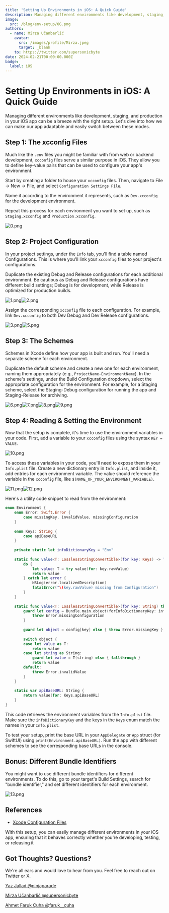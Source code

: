 ```yaml
---
title: 'Setting Up Environments in iOS: A Quick Guide'
description: Managing different environments like development, staging, and production in your iOS app can be a breeze with the right setup...
image:
  src: /blog/env-setup/OG.png
authors:
  - name: Mirza Učanbarlić
    avatar:
      src: /images/profile/Mirza.jpeg
      target: _blank
    to: https://twitter.com/supersonicbyte
date: 2024-02-21T00:00:00.000Z
badge:
  label: iOS
---
```


# Setting Up Environments in iOS: A Quick Guide

Managing different environments like development, staging, and production in your iOS app can be a breeze with the right setup. Let's dive into how we can make our app adaptable and easily switch between these modes.

## Step 1: The xcconfig Files

Much like the `.env` files you might be familiar with from web or backend development, `xcconfig` files serve a similar purpose in iOS. They allow you to define key-value pairs that can be used to configure your app's environment.

Start by creating a folder to house your `xcconfig` files. Then, navigate to File -> New -> File, and select `Configuration Settings File`.

Name it according to the environment it represents, such as `Dev.xcconfig` for the development environment.

Repeat this process for each environment you want to set up, such as `Staging.xcconfig` and `Production.xcconfig`.

![0.png](/blog/env-setup/blog/env-setup/0.png)

## Step 2: Project Configuration

In your project settings, under the `Info` tab, you'll find a table named Configurations. This is where you'll link your `xcconfig` files to your project's configurations.

Duplicate the existing Debug and Release configurations for each additional environment. Be cautious as Debug and Release configurations have different build settings; Debug is for development, while Release is optimized for production builds.

![1.png](/blog/env-setup/1.png)![2.png](/blog/env-setup/2.png)

Assign the corresponding `xcconfig` file to each configuration. For example, link `Dev.xcconfig` to both Dev Debug and Dev Release configurations.

![3.png](/blog/env-setup/3.png)![5.png](/blog/env-setup/5.png)

## Step 3: The Schemes

Schemes in Xcode define how your app is built and run. You'll need a separate scheme for each environment.

Duplicate the default scheme and create a new one for each environment, naming them appropriately (e.g., `ProjectName-EnvironmentName`). In the scheme's settings, under the Build Configuration dropdown, select the appropriate configuration for the environment. For example, for a Staging scheme, select the Staging-Debug configuration for running the app and Staging-Release for archiving.

![6.png](/blog/env-setup/6.png)![7.png](/blog/env-setup/7.png)![8.png](/blog/env-setup/8.png)![9.png](/blog/env-setup/9.png)

## Step 4: Reading & Setting the Environment

Now that the setup is complete, it's time to use the environment variables in your code. First, add a variable to your `xcconfig` files using the syntax `KEY = VALUE`.

![10.png](/blog/env-setup/10.png)

To access these variables in your code, you'll need to expose them in your `Info.plist` file. Create a new dictionary entry in `Info.plist`, and inside it, add entries for each environment variable. The value should reference the variable in the `xcconfig` file, like `$(NAME_OF_YOUR_ENVIRONMENT_VARIABLE)`.

![11.png](/blog/env-setup/11.png)![12.png](/blog/env-setup/12.png)

Here's a utility code snippet to read from the environment:

```swift
enum Environment {
    enum Error: Swift.Error {
        case missingKey, invalidValue, missingConfiguration
    }
    
    enum Keys: String {
        case apiBaseURL
    }
    
    private static let infoDictionaryKey = "Env"
    
    static func value<T: LosslessStringConvertible>(for key: Keys) -> T {
        do {
            let value: T = try value(for: key.rawValue)
            return value
        } catch let error {
            NSLog(error.localizedDescription)
            fatalError("\(key.rawValue) missing from Configuration")
        }
    }
    
    static func value<T: LosslessStringConvertible>(for key: String) throws -> T {
        guard let config = Bundle.main.object(forInfoDictionaryKey: infoDictionaryKey) as? [String: Any] else {
            throw Error.missingConfiguration
        }
        
        guard let object = config[key] else { throw Error.missingKey }
        
        switch object {
        case let value as T:
            return value
        case let string as String:
            guard let value = T(string) else { fallthrough }
            return value
        default:
            throw Error.invalidValue
        }
    }
    
    static var apiBaseURL: String {
        return value(for: Keys.apiBaseURL)
    }
}
```

This code retrieves the environment variables from the `Info.plist` file. Make sure the `infoDictionaryKey` and the keys in the `Keys` enum match the names in your `Info.plist`.

To test your setup, print the base URL in your `AppDelegate` or `App` struct (for SwiftUI) using `print(Environment.apiBaseURL)`. Run the app with different schemes to see the corresponding base URLs in the console.

## Bonus: Different Bundle Identifiers

You might want to use different bundle identifiers for different environments. To do this, go to your target's Build Settings, search for "bundle identifier," and set different identifiers for each environment.

![13.png](/blog/env-setup/13.png)

## References

- [Xcode Configuration Files](https://nshipster.com/xcconfig/)

With this setup, you can easily manage different environments in your iOS app, ensuring that it behaves correctly whether you're developing, testing, or releasing it

## Got Thoughts? Questions?

We're all ears and would love to hear from you. Feel free to reach out on Twitter or X.

[Yaz Jallad @ninjaparade](https://twitter.com/ninjaparade)

[Mirza Učanbarlić @supersonicbyte](https://twitter.com/supersonicbyte)

[Ahmet Faruk Çuha @faruk\_\_cuha](https://twitter.com/faruk__cuha)
